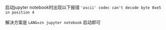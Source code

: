 启动jupyter notebook时出现以下报错
`'ascii' codec can't decode byte 0xe5 in position 4`

解决方案是
`LANG=zn jupyter notebook`
启动即可
